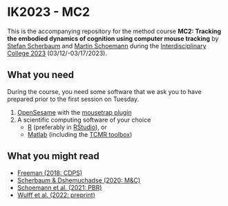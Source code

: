 
# IK2023 - MC2

This is the accompanying repository for the method course **MC2:
Tracking the embodied dynamics of cognition using computer mouse
tracking** by [Stefan
Scherbaum](https://tu-dresden.de/Members/stefan.scherbaum) and [Martin
Schoemann](https://tu-dresden.de/Members/martin.schoemann) during the
[Interdisciplinary College 2023](https://interdisciplinary-college.org/)
(03/12/-03/17/2023).

## What you need

During the course, you need some software that we ask you to have
prepared prior to the first session on Tuesday.

1.  [OpenSesame](https://osdoc.cogsci.nl/3.3/) with the [mousetrap
    plugin](https://github.com/PascalKieslich/mousetrap-os)
2.  A scientific computing software of your choice
    - [R](https://www.r-project.org/) (preferably in
      [RStudio](https://posit.co/products/open-source/rstudio/)), or
    - [Matlab](https://www.mathworks.com/products/matlab.html)
      (including the [TCMR toolbox](osf.io/5e3vn))

## What you might read

- [Freeman (2018: CDPS)](https://doi.org/10.1177/0963721417746793)
- [Scherbaum & Dshemuchadse (2020:
  M&C)](https://doi.org/10.3758/s13421-019-00981-x)
- [Schoemann et al. (2021:
  PBR)](https://doi.org/10.3758/s13423-020-01851-3)
- [Wulff et al. (2022: preprint)](https://doi.org/10.31234/osf.io/v685r)
